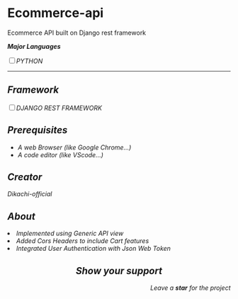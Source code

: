 # Ecommerce-api
Ecommerce API built on Django rest framework
<strong><i><p>Major Languages</p><i></strong>
<input type="checkbox"><label for="title">PYTHON</label><br>
<hr>
<h2>Framework</h2>
<input type="checkbox"><label for="title">DJANGO REST FRAMEWORK</label><br>
<h2>Prerequisites</h2>
<ul>
<li> A web Browser (like Google Chrome...)</li>
<li> A code editor (like VScode...)</li>
</ul>
<h2>Creator</h2>
<p><i class="ri-account-circle-fill"></i>Dikachi-official</p>
<h2>About</h2>
<li>Implemented using Generic API view</li>
<li>Added Cors Headers to include Cart features</li>
<li>Integrated User Authentication with Json Web Token</li>
<h2 align="center">Show your support</h2>
<p align="right">Leave a <strong><i>star</i></strong> for the project</p> 


